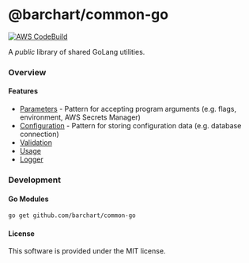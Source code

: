 # @barchart/common-go

[![AWS CodeBuild](https://codebuild.us-east-1.amazonaws.com/badges?uuid=eyJlbmNyeXB0ZWREYXRhIjoiQnBnNGc5M3B3ZTlTMER2aHl6bEJuV1huQmJQdFFVdTMrMFJOMzVEMjU0MGR5VUZkNVVTcm54VVlpTUpNN2R3emg2SVoxNWsrc1BReE1zSmdZazZuN0l3PSIsIml2UGFyYW1ldGVyU3BlYyI6IkpCZEJOcVY1c2lYWW9XZTUiLCJtYXRlcmlhbFNldFNlcmlhbCI6MX0%3D&branch=master)](https://github.com/barchart/common-go)

A *public* library of shared GoLang utilities.
  
### Overview

#### Features 
  
* [Parameters](./pkg/parameters) - Pattern for accepting program arguments (e.g. flags, environment, AWS Secrets Manager)
* [Configuration](./pkg/configuration) - Pattern for storing configuration data (e.g. database connection)
* [Validation](./pkg/validation)
* [Usage](./pkg/usage)
* [Logger](./pkg/logger)

### Development

#### Go Modules

```sh
go get github.com/barchart/common-go
```

#### License

This software is provided under the MIT license.